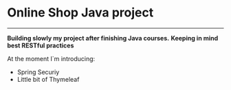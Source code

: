 # Online Shop Java project

---

**Building slowly my project after finishing Java courses.**
**Keeping in mind best RESTful practices**

At the moment I`m introducing:

- Spring Securiy
- Little bit of Thymeleaf

